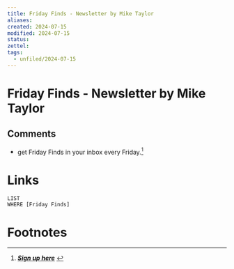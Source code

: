 ```yaml
---
title: Friday Finds - Newsletter by Mike Taylor
aliases: 
created: 2024-07-15
modified: 2024-07-15
status: 
zettel: 
tags:
  - unfiled/2024-07-15
---
```

# Friday Finds - Newsletter by Mike Taylor
## Comments
- get Friday Finds in your inbox every Friday.[^1]
# Links
```dataview
LIST
WHERE [Friday Finds]
```
# Footnotes

[^1]: _**[Sign up here](https://miketaylor.beehiiv.com/)**_ 